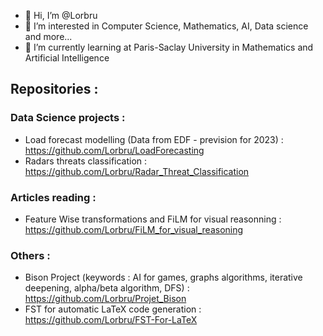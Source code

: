 - 👋 Hi, I’m @Lorbru
- 👀 I’m interested in Computer Science, Mathematics, AI, Data science and more...
- 🌱 I’m currently learning at Paris-Saclay University in Mathematics and Artificial Intelligence

## Repositories : 

### Data Science projects : 
- Load forecast modelling (Data from EDF - prevision for 2023) : https://github.com/Lorbru/LoadForecasting
- Radars threats classification : https://github.com/Lorbru/Radar_Threat_Classification

### Articles reading : 
- Feature Wise transformations and FiLM for visual reasonning : https://github.com/Lorbru/FiLM_for_visual_reasoning

### Others : 
- Bison Project (keywords : AI for games, graphs algorithms, iterative deepening, alpha/beta algorithm, DFS) : https://github.com/Lorbru/Projet_Bison
- FST for automatic LaTeX code generation : https://github.com/Lorbru/FST-For-LaTeX
